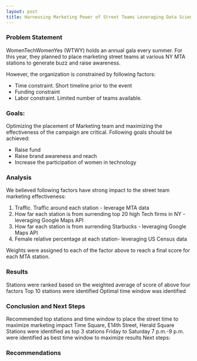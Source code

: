 ```yaml
---
layout: post
title: Harnessing Marketing Power of Street Teams Leveraging Data Science
---
```


### Problem Statement
WomenTechWomenYes (WTWY) holds an annual gala every summer. For this year, they planned to place marketing street teams at various NY MTA stations to generate buzz and raise awareness.

However, the organization is constrained by following factors:
<ul>
<li>Time constraint. Short timeline prior to the event </li>
<li>Funding constraint</li>
<li>Labor constraint. Limited number of teams available. </li>
</ul>


### Goals:
Optimizing the placement of Marketing team and maximizing the effectiveness of the campaign are critical. Following goals should be achieved:
<ul>

<li>Raise fund</li>
<li>Raise brand awareness and reach</li>
<li>Increase the participation of women in technology </li>
</ul>


### Analysis
We believed following factors have strong impact to the street team marketing effectiveness:

<ol>
<li>Traffic. Traffic around each station - leverage MTA data</li>
<li> How far each station is from surrending top 20 high Tech firms in NY - leveraging Google Maps API</li>
<li>How far each station is from surrending Starbucks - leveraging Google Maps API </li>
<li> Female relative percentage at each station- leveraging US Census data</li>
</ol>

Weights were assigned to each of the factor above to reach a final score for each MTA station.

### Results

Stations were ranked based on the weighted average of score of above four factors
Top 10 stations were identified
Optimal time window was identified

### Conclusion and Next Steps

Recommended top stations and time window to place the street time to maximize marketing impact
Time Square, E14th Street, Herald Square Stations were identified as top 3 stations
Friday to Saturday 7 p.m.-9 p.m. were identified as best time window to maximize results
Next steps:




### Recommendations
